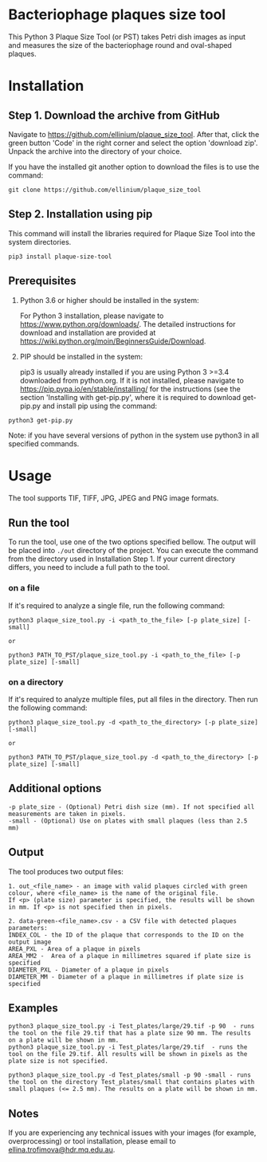 # Bacteriophage plaques size tool
This Python 3 Plaque Size Tool (or PST) takes Petri dish images as input and measures the size of the bacteriophage round and oval-shaped plaques.

# Installation

## Step 1. Download the archive from GitHub
Navigate to https://github.com/ellinium/plaque_size_tool.
After that, click the green button 'Code' in the right corner and select the option 'download zip'.
Unpack the archive into the directory of your choice.

If you have the installed git another option to download the files is to use the command:
```
git clone https://github.com/ellinium/plaque_size_tool
```

## Step 2. Installation using pip 
This command will install the libraries required for Plaque Size Tool into the system directories.
```
pip3 install plaque-size-tool
```

## Prerequisites
1.  Python 3.6 or higher should be installed in the system:

    For Python 3 installation, please navigate to https://www.python.org/downloads/.
    The detailed instructions for download and installation are provided at https://wiki.python.org/moin/BeginnersGuide/Download.

2. PIP should be installed in the system:

    pip3 is usually already installed if you are using Python 3 >=3.4 downloaded from python.org.
    If it is not installed, please navigate to https://pip.pypa.io/en/stable/installing/ for the instructions (see the section 'Installing with get-pip.py', where it is required to download get-pip.py and install pip using the command:
```
python3 get-pip.py
```

Note: if you have several versions of python in the system use python3 in all specified commands.


# Usage

The tool supports TIF, TIFF, JPG, JPEG and PNG image formats.

## Run the tool
To run the tool, use one of the two options specified bellow. The output will be placed into `./out` directory of the project.
You can execute the command from the directory used in Installation Step 1.
If your current directory differs, you need to include a full path to the tool.

### on a file
If it's required to analyze a single file, run the following command:
```
python3 plaque_size_tool.py -i <path_to_the_file> [-p plate_size] [-small]

or

python3 PATH_TO_PST/plaque_size_tool.py -i <path_to_the_file> [-p plate_size] [-small]

```
### on a directory
If it's required to analyze multiple files, put all files in the directory. Then run the following command:
```
python3 plaque_size_tool.py -d <path_to_the_directory> [-p plate_size] [-small]

or

python3 PATH_TO_PST/plaque_size_tool.py -d <path_to_the_directory> [-p plate_size] [-small]

```
## Additional options
```
-p plate_size - (Optional) Petri dish size (mm). If not specified all measurements are taken in pixels.
-small - (Optional) Use on plates with small plaques (less than 2.5 mm) 
``` 

## Output
The tool produces two output files:
```
1. out_<file_name> - an image with valid plaques circled with green colour, where <file_name> is the name of the original file.
If <p> (plate size) parameter is specified, the results will be shown in mm. If <p> is not specified then in pixels.

2. data-green-<file_name>.csv - a CSV file with detected plaques parameters: 
INDEX_COL - the ID of the plaque that corresponds to the ID on the output image
AREA_PXL - Area of a plaque in pixels
AREA_MM2 -  Area of a plaque in millimetres squared if plate size is specified
DIAMETER_PXL - Diameter of a plaque in pixels
DIAMETER_MM - Diameter of a plaque in millimetres if plate size is specified    
```
## Examples
```
python3 plaque_size_tool.py -i Test_plates/large/29.tif -p 90  - runs the tool on the file 29.tif that has a plate size 90 mm. The results on a plate will be shown in mm.
python3 plaque_size_tool.py -i Test_plates/large/29.tif  - runs the tool on the file 29.tif. All results will be shown in pixels as the plate size is not specified.

python3 plaque_size_tool.py -d Test_plates/small -p 90 -small - runs the tool on the directory Test_plates/small that contains plates with small plaques (<= 2.5 mm). The results on a plate will be shown in mm.

```
## Notes
If you are experiencing any technical issues with your images (for example, overprocessing) or tool installation, please email to [ellina.trofimova@hdr.mq.edu.au](mailto:ellina.trofimova@hdr.mq.edu.au).
